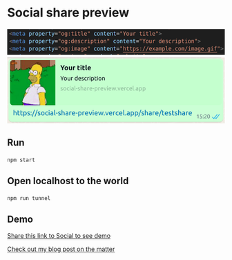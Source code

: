 # Social share preview

![Example of shared link preview](public/demo.png "Example of shared link preview")

## Run

`npm start`

## Open localhost to the world

`npm run tunnel`

## Demo
[Share this link to Social to see demo](https://social-share-preview.vercel.app)

[Check out my blog post on the matter](https://medium.com/@pavelbely/shared-link-preview-how-to-make-it-work-eb953d15d3fd)
